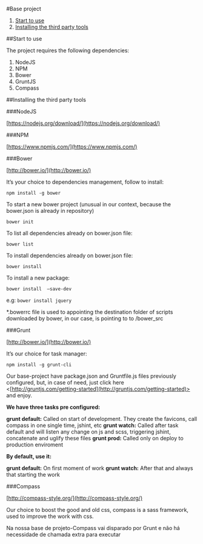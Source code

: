 #Base project

1. [Start to use](https://github.com/andremachadodev/base-project#start-to-use)
2. [Installing the third party tools](https://github.com/andremachadodev/base-project#installing-the-tools)

<a name="start-to-use"></a>
##Start to use

The project requires the following dependencies:

1. NodeJS
2. NPM
3. Bower
4. GruntJS
5. Compass

<a name="installing-the-tools"></a>
##Installing the third party tools

###NodeJS

[https://nodejs.org/download/](https://nodejs.org/download/)

###NPM

[https://www.npmjs.com/](https://www.npmjs.com/)

###Bower

[http://bower.io/](http://bower.io/)

It’s your choice to dependencies management, follow to install:

<code>npm install -g bower</code>

To start a new bower project (unusual in our context, because the bower.json is already in repository)

<code>bower init</code>

To list all dependencies already on bower.json file:

<code>bower list</code>

To install dependencies already on bower.json file:

<code>bower install</code>

To install a new package:

<code>bower install <package-name> —save-dev</code>

e.g: <code>bower install jquery</code>

*.bowerrc file is used to appointing the destination folder of scripts downloaded by bower, in our case, is pointing to to /bower_src

###Grunt

[http://bower.io/](http://bower.io/)

It’s our choice for task manager:

<code>npm install -g grunt-cli</code>

Our base-project have package.json and Gruntfile.js files previously configured, but, in case of need, just click here <[http://gruntjs.com/getting-started](http://gruntjs.com/getting-started)> and enjoy.

**We have three tasks pre configured:**

  **grunt default:** Called on start of development. They create the favicons, call compass in one single time, jshint, etc
  **grunt watch:** Called after task default and will listen any change on js and scss, triggering jshint, concatenate and uglify these files
  **grunt prod:** Called only on deploy to production enviroment

**By default, use it:**

  **grunt default:** On first moment of work
  **grunt watch:** After that and always that starting the work

###Compass

[http://compass-style.org/](http://compass-style.org/)

Our choice to boost the good and old css, compass is a sass framework, used to improve the work with css.

Na nossa base de projeto-Compass vai disparado por Grunt e não há necessidade de chamada extra para executar
